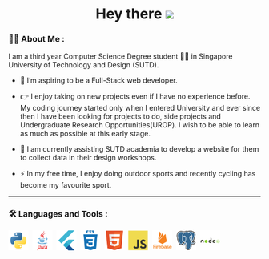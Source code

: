 <div id="header" align="center">
<h1>
  Hey there
  <img src="https://media.giphy.com/media/hvRJCLFzcasrR4ia7z/giphy.gif" width="30px"/>
</h1>
</div>

### :man_technologist: About Me :
I am a third year Computer Science Degree student :student: in Singapore University of Technology and Design (SUTD).

- :telescope: I’m aspiring to be a Full-Stack web developer.

- :point_right: I enjoy taking on new projects even if I have no experience before. My coding journey started only when I entered University and ever since then I have been looking for projects to do, side projects and Undergraduate Research Opportunities(UROP). I wish to be able to learn as much as possible at this early stage.

- :seedling: I am currently assisting SUTD academia to develop a website for them to collect data in their design workshops.

- :zap: In my free time, I enjoy doing outdoor sports and recently cycling has become my favourite sport.

---

### :hammer_and_wrench: Languages and Tools :
<div>
  <img src="https://github.com/devicons/devicon/blob/master/icons/python/python-original.svg" title="Python" alt="Python" width="40" height="40"/>&nbsp;
  <img src="https://github.com/devicons/devicon/blob/master/icons/java/java-original-wordmark.svg" title="Java" alt="Java" width="40" height="40"/>&nbsp;
  <img src="https://github.com/devicons/devicon/blob/master/icons/flutter/flutter-original.svg" title="Flutter" alt="Flutter" width="40" height="40"/>&nbsp;
  <img src="https://github.com/devicons/devicon/blob/master/icons/css3/css3-plain-wordmark.svg"  title="CSS3" alt="CSS" width="40" height="40"/>&nbsp;
  <img src="https://github.com/devicons/devicon/blob/master/icons/html5/html5-original.svg" title="HTML5" alt="HTML" width="40" height="40"/>&nbsp;
  <img src="https://github.com/devicons/devicon/blob/master/icons/javascript/javascript-original.svg" title="JavaScript" alt="JavaScript" width="40" height="40"/>&nbsp;
  <img src="https://github.com/devicons/devicon/blob/master/icons/firebase/firebase-plain-wordmark.svg" title="Firebase" alt="Firebase" width="40" height="40"/>&nbsp;
  <img src="https://github.com/devicons/devicon/blob/master/icons/postgresql/postgresql-original.svg" title="PostgresSQL"  alt="PostgresSQL" width="40" height="40"/>&nbsp;
  <img src="https://github.com/devicons/devicon/blob/master/icons/nodejs/nodejs-original-wordmark.svg" title="NodeJS" alt="NodeJS" width="40" height="40"/>&nbsp;
</div>
<!--
---

### :fire: My Stats :

[![GitHub Streak](http://github-readme-streak-stats.herokuapp.com?user=99wanglin&theme=dark&background=000000)](https://git.io/streak-stats)

[![Top Langs](https://github-readme-stats.vercel.app/api/top-langs/?username=99wanglin&layout=compact&theme=vision-friendly-dark)](https://github.com/anuraghazra/github-readme-stats)
--/>
